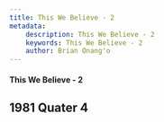 ```yaml
---
title: This We Believe - 2
metadata:
    description: This We Believe - 2
    keywords: This We Believe - 2
    author: Brian Onang'o
---
```


#### This We Believe - 2

## 1981 Quater 4
